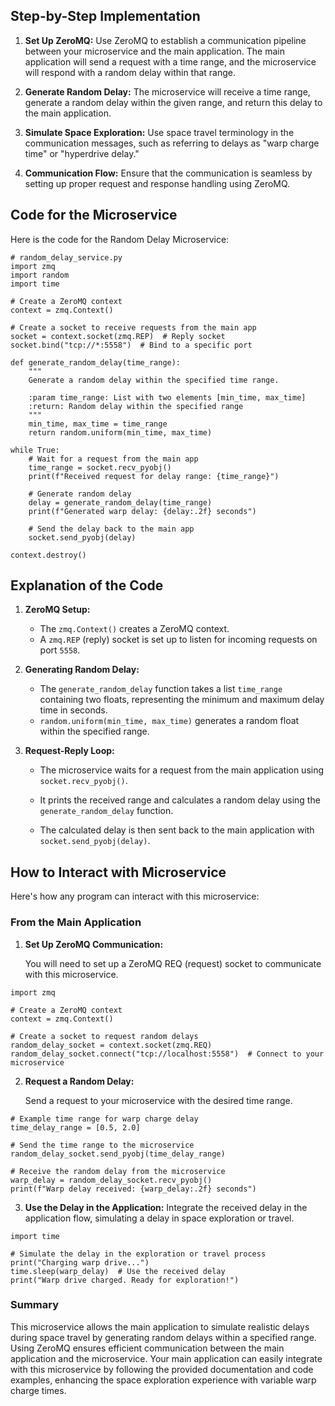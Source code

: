 ## Step-by-Step Implementation
1. **Set Up ZeroMQ:** Use ZeroMQ to establish a communication pipeline between your microservice and the main application. The main application will send a request with a time range, and the microservice will respond with a random delay within that range.

2. **Generate Random Delay:** The microservice will receive a time range, generate a random delay within the given range, and return this delay to the main application.

3. **Simulate Space Exploration:** Use space travel terminology in the communication messages, such as referring to delays as "warp charge time" or "hyperdrive delay."

4. **Communication Flow:** Ensure that the communication is seamless by setting up proper request and response handling using ZeroMQ.

## Code for the Microservice

Here is the code for the Random Delay Microservice:

```
# random_delay_service.py
import zmq
import random
import time

# Create a ZeroMQ context
context = zmq.Context()

# Create a socket to receive requests from the main app
socket = context.socket(zmq.REP)  # Reply socket
socket.bind("tcp://*:5558")  # Bind to a specific port

def generate_random_delay(time_range):
    """
    Generate a random delay within the specified time range.
    
    :param time_range: List with two elements [min_time, max_time]
    :return: Random delay within the specified range
    """
    min_time, max_time = time_range
    return random.uniform(min_time, max_time)

while True:
    # Wait for a request from the main app
    time_range = socket.recv_pyobj()
    print(f"Received request for delay range: {time_range}")

    # Generate random delay
    delay = generate_random_delay(time_range)
    print(f"Generated warp delay: {delay:.2f} seconds")

    # Send the delay back to the main app
    socket.send_pyobj(delay)

context.destroy()
```

## Explanation of the Code

1. **ZeroMQ Setup:**

    - The `zmq.Context()` creates a ZeroMQ context.
    - A `zmq.REP` (reply) socket is set up to listen for incoming requests on port `5558`.

2. **Generating Random Delay:**

    - The `generate_random_delay` function takes a list `time_range` containing two floats, representing the minimum and maximum delay time in seconds.
    - `random.uniform(min_time, max_time)` generates a random float within the specified range.

3. **Request-Reply Loop:**

    - The microservice waits for a request from the main application using `socket.recv_pyobj()`.

    - It prints the received range and calculates a random delay using the `generate_random_delay` function.

    - The calculated delay is then sent back to the main application with `socket.send_pyobj(delay)`.

## How to Interact with Microservice

Here's how any program can interact with this microservice:

### From the Main Application

1. **Set Up ZeroMQ Communication:**

    You will need to set up a ZeroMQ REQ (request) socket to communicate with this microservice.

```
import zmq

# Create a ZeroMQ context
context = zmq.Context()

# Create a socket to request random delays
random_delay_socket = context.socket(zmq.REQ)
random_delay_socket.connect("tcp://localhost:5558")  # Connect to your microservice
```

2. **Request a Random Delay:**

    Send a request to your microservice with the desired time range.

```
# Example time range for warp charge delay
time_delay_range = [0.5, 2.0]

# Send the time range to the microservice
random_delay_socket.send_pyobj(time_delay_range)

# Receive the random delay from the microservice
warp_delay = random_delay_socket.recv_pyobj()
print(f"Warp delay received: {warp_delay:.2f} seconds")
```

3. **Use the Delay in the Application:**
    Integrate the received delay in the application flow, simulating a delay in space exploration or travel.

```
import time

# Simulate the delay in the exploration or travel process
print("Charging warp drive...")
time.sleep(warp_delay)  # Use the received delay
print("Warp drive charged. Ready for exploration!")
```

### Summary

This microservice allows the main application to simulate realistic delays during space travel by generating random delays within a specified range. Using ZeroMQ ensures efficient communication between the main application and the microservice. Your main application can easily integrate with this microservice by following the provided documentation and code examples, enhancing the space exploration experience with variable warp charge times.